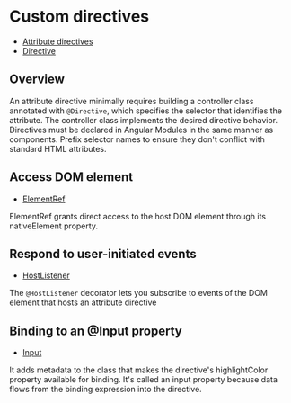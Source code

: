 # Custom directives

- [Attribute directives](https://angular.io/guide/attribute-directives)
- [Directive](https://angular.io/api/core/Directive)

## Overview

An attribute directive minimally requires building a controller class annotated with
`@Directive`, which specifies the selector that identifies the attribute. The
controller class implements the desired directive behavior. Directives must be declared in Angular
Modules in the same manner as components. Prefix selector names to ensure they
don't conflict with standard HTML attributes.

## Access DOM element

- [ElementRef](https://angular.io/api/core/ElementRef)

ElementRef grants direct access to the host DOM element through its nativeElement property.

## Respond to user-initiated events

- [HostListener](https://angular.io/api/core/HostListener)

The `@HostListener` decorator lets you subscribe to events of the DOM element
that hosts an attribute directive

## Binding to an @Input property

- [Input](https://angular.io/api/core/Input)

It adds metadata to the class that makes the directive's highlightColor property available for binding. It's called an
input property because data flows from the binding expression into the directive.
